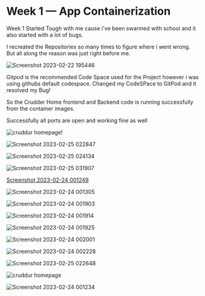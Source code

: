 # Week 1 — App Containerization

Week 1 Started Tough with me cause i've been swarmed with school and 
it also started with a lot of bugs. 

I recreated the Repositories so many times to figure where i went wrong. 
But all along the reason was just right before me. 

![Screenshot 2023-02-22 195446](https://user-images.githubusercontent.com/31855784/220795647-ebe2114a-a23f-49ba-b805-0ca11008c45a.png)

Gitpod is the recommended Code Space used for the Project however i was using githubs default codespace.
Changed my CodeSPace to GitPod and it resolved my Bug!

So the Crudder Home frontend and Backend code is running successfully 
from the container images.

Successfully all ports are open and working fine as well

![cruddur homepage](https://user-images.githubusercontent.com/31855784/220991810-2e395d5c-f138-4fce-b783-a6a539be1e8b.png)!

![Screenshot 2023-02-25 022847](https://user-images.githubusercontent.com/31855784/221338216-a7af7ccc-ad07-48ae-9593-1daf2b8e49cb.png)

![Screenshot 2023-02-25 024134](https://user-images.githubusercontent.com/31855784/221338218-4dd065ba-ce68-4562-93c3-37ba10908177.png)

![Screenshot 2023-02-25 031907](https://user-images.githubusercontent.com/31855784/221338220-beb54e16-ec44-4d86-bbce-f8a0cf0f47cf.png)


[Screenshot 2023-02-24 001249](https://user-images.githubusercontent.com/31855784/221338203-d7a79ca5-f416-40c6-bcbf-48536175a6e0.png)


![Screenshot 2023-02-24 001305](https://user-images.githubusercontent.com/31855784/221338205-a63c5d37-620f-4dab-a84a-9ca7dba33a32.png)


![Screenshot 2023-02-24 001903](https://user-images.githubusercontent.com/31855784/221338206-d1558a44-6958-4ee8-9d5f-c0a1e3870939.png)


![Screenshot 2023-02-24 001914](https://user-images.githubusercontent.com/31855784/221338207-e651074b-ffef-4b70-b08f-db9fc2bcdcd9.png)


![Screenshot 2023-02-24 001925](https://user-images.githubusercontent.com/31855784/221338208-781f6b90-002a-4a13-820c-95a0eae55696.png)


![Screenshot 2023-02-24 002001](https://user-images.githubusercontent.com/31855784/221338209-bb741f25-3e76-43f4-b772-8eb36eea0a9d.png)


![Screenshot 2023-02-24 002228](https://user-images.githubusercontent.com/31855784/221338212-a3ddd840-93e4-4bb7-9324-3a97cff98cd6.png)


![Screenshot 2023-02-25 022648](https://user-images.githubusercontent.com/31855784/221338214-55792d40-8c4c-479c-8b7a-5da845b983e8.png)

![cruddur homepage](https://user-images.githubusercontent.com/31855784/221338195-8129c100-4abb-4d4f-b0fa-7f683a988e98.png)



![Screenshot 2023-02-24 001234](https://user-images.githubusercontent.com/31855784/221338198-ebf8a306-d927-4e4a-aecf-95480a26b44c.png)
